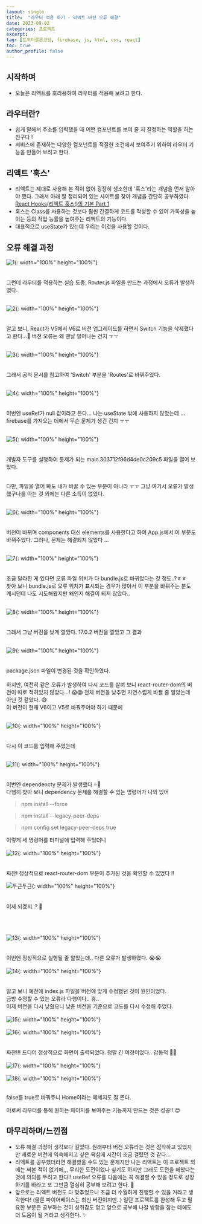 ```yaml
---
layout: single
title:  "라우터 적용 하기 - 리액트 버전 오류 해결"
date: 2023-09-02
categories: 프로젝트
excerpt:
tag: [트위터클론코딩, firebase, js, html, css, react]
toc: true
author_profile: false
---
```

## 시작하며
- 오늘은 리액트를 호라용하여 라우터를 적용해 보려고 한다.

## 라우터란?
- 쉽게 말해서 주소를 입력했을 때 어떤 컴포넌트를 보여 줄 지 결정하는 역할을 하는 친구다 !
- 서비스에 존재하는 다양한 컴포넌트를 적절한 조건에서 보여주기 위하여 라우터 기능을 만들어 보려고 한다.

## 리액트 '훅스'
- 리액트는 제대로 사용해 본 적이 없어 굉장히 생소한데 '훅스'라는 개념을 먼저 알아야 했다. 그래서 아래 잘 정리되어 있는 사이트를 찾아 개념을 간단히 공부하였다. <br>
<a href="https://velog.io/@jeonghoheo/React-Hooks%EB%A6%AC%EC%95%A1%ED%8A%B8-%ED%9B%85%EC%8A%A4%EC%9D%98-%EA%B8%B0%EB%B3%B8-Part-1">React Hooks(리액트 훅스!)의 기본 Part 1</a>
- 훅스는 Class를 사용하는 것보다 훨씬 간결하게 코드를 작성할 수 있어 가독성을 높이는 등의 작업 능률을 높여주는 리액트의 기능이다.
- 대표적으로 useState가 있는데 우리는 이것을 사용할 것이다.
  
## 오류 해결 과정
![1](/images/projects/TwitterCloning/3/1.png){: width="100%" height="100%"} <br><br><br>
그런데 라우터를 적용하는 실습 도중, Router.js 파일을 만드는 과정에서 오류가 발생하였다.<br>
<br>

![2](/images/projects/TwitterCloning/3/2.png){: width="100%" height="100%"} <br><br><br>
알고 보니, React가 V5에서 V6로 버전 업그레이드를 하면서 Switch 기능을 삭제했다고 한다...🥹 버전 오류는 왜 맨날 일어나는 건지 ㅜㅜ<br>
<br>

![3](/images/projects/TwitterCloning/3/3.png){: width="100%" height="100%"} <br><br><br>
그래서 공식 문서를 참고하여 'Switch' 부분을 'Routes'로 바꿔주었다.<br>
<br>

![4](/images/projects/TwitterCloning/3/4.png){: width="100%" height="100%"} <br><br><br>
이번엔 useRef가 null 값이라고 뜬다...
나는 useState 밖에 사용하지 않았는데 ... firebase를 가져오는 데에서 무슨 문제가 생긴 건지 ㅜㅜ<br>
<br>

![5](/images/projects/TwitterCloning/3/5.png){: width="100%" height="100%"} <br><br><br>
개발자 도구를 실행하여 문제가 되는 main.303712f96d4de0c209c5 파일을 열어 보았다.<br><br>

다만, 파일을 열어 봐도 내가 바꿀 수 있는 부분이 아니라 ㅜㅜ 그냥 여기서 오류가 발생했구나를 아는 것 외에는 다른 소득이 없었다.<br>
<br>

![6](/images/projects/TwitterCloning/3/6.png){: width="100%" height="100%"} <br><br><br>
버전이 바뀌며 components 대신 elements를 사용한다고 하여 App.js에서 이 부분도 바꿔주었다. 그러나, 문제는 해결되지 않았다 ...<br>
<br>

![7](/images/projects/TwitterCloning/3/7.png){: width="100%" height="100%"} <br><br><br>
조금 달라진 게 있다면 오류 파일 위치가 다 bundle.js로 바뀌었다는 것 정도..?ㅎㅎ <br>
찾아 보니 bundle.js로 오류 위치가 표시되는 경우가 많아서 이 부분을 바꿔주는 분도 계시던데 나도 시도해봤지만 왜인지 해결이 되지 않았다..<br>
<br>

![8](/images/projects/TwitterCloning/3/8.png){: width="100%" height="100%"} <br><br><br>
그래서 그냥 버전을 낮게 깔았다. 17.0.2 버전을 깔았고 그 결과<br>
<br>

![9](/images/projects/TwitterCloning/3/9.png){: width="100%" height="100%"} <br><br><br>
package.json 파일이 변경된 것을 확인하였다.<br>
<br>
하지만, 여전히 같은 오류가 발생하여 다시 코드를 살펴 보니 react-router-dom의 버전이 따로 적혀있지 않았다...! 😱😱 전체 버전을 낮추면 자연스럽게 바뀔 줄 알았는데 아닌 것 같았다. 😅<br>
이 버전이 현재 V6이고 V5로 바꿔주어야 하기 때문에<br>
<br>

![10](/images/projects/TwitterCloning/3/10.png){: width="100%" height="100%"} <br><br><br>
다시 이 코드를 입력해 주었는데<br>
<br>

![11](/images/projects/TwitterCloning/3/11.png){: width="100%" height="100%"} <br><br><br>
이번엔 dependencty 문제가 발생했다 💦🤯<br>
다행히 찾아 보니 dependency 문제를 해결할 수 있는 명령어가 나와 있어

> npm install --force
> 

> npm install --legacy-peer-deps
> 

> npm config set legacy-peer-deps true
>

이렇게 세 명령어를 터미널에 입력해 주었더니<br>
<br>
![12](/images/projects/TwitterCloning/3/12.png){: width="100%" height="100%"} <br><br><br>
짜잔! 정상적으로 react-router-dom 부분이 추가된 것을 확인할 수 있었다 !!

![두근두근](/images/짤/두근두근.png){: width="100%" height="100%"} <br><br><br>
이제 되겠지..? 🥹 <br><br><br><br>

![13](/images/짤/13.png){: width="100%" height="100%"} <br><br><br>
이번엔 정상적으로 실행될 줄 알았는데.. 다른 오류가 발생하였다. 😭😭<br>
<br>
![14](/images/projects/TwitterCloning/3/14.png){: width="100%" height="100%"} <br><br><br>
알고 보니 예전에 index.js 파일을 버전에 맞게 수정했던 것이 원인이었다. <br> 
금방 수정할 수 있는 오류라 다행이다.. 휴..<br>
이제 버전을 다시 낮췄으니 낮춘 버전을 기준으로 코드를 다시 수정해 주었다.<br>
<br>
![15](/images/projects/TwitterCloning/3/15.png){: width="100%" height="100%"} <br>
<br>
![16](/images/projects/TwitterCloning/3/16.png){: width="100%" height="100%"} <br><br><br>
짜잔!!!
드디어 정상적으로 화면이 출력되었다. 정말 긴 여정이었다.. 감동적 🥹💦<br>
<br>
![17](/images/projects/TwitterCloning/3/17.png){: width="100%" height="100%"} <br>
<br>
![18](/images/projects/TwitterCloning/3/18.png){: width="100%" height="100%"} <br>
<br>

false를 true로 바꿔주니 Home이라는 메세지도 잘 뜬다.<br>

이로써 라우터를 통해 원하는 페이지를 보여주는 기능까지 만드는 것은 성공!! 😍


## 마무리하며/느낀점
- 오류 해결 과정이 생각보다 길었다. 원래부터 버전 오류라는 것은 짐작하고 있었지만 새로운 버전에 익숙해지고 싶은 욕심에 시간이 조금 걸렸던 것 같다...
- 리액트를 공부했더라면 해결했을 수도 있는 문제지만 나는 리액트는 이 프로젝트 외에는 써본 적이 없기에,,, 무리한 도전이었나 싶기도 하지만 그래도 도전을 해봤다는 것에 의의를 두려고 한다!! useRef 오류를 다음에는 꼭 해결할 수 있을 정도로 성장하기를 바라고 또 그만큼 열심히 공부해 보려고 한다. 🙏
- 앞으로는 리액트 버전도 다 맞추었으니 조금 더 수월하게 진행할 수 있을 거라고 생각한다! (물론 파이어베이스는 최신 버전이지만..) 일단 프로젝트를 완성해 두고 필요한 부분은 공부하는 것이 성취감도 얻고 앞으로 공부해 나갈 방향을 잡는 데에도 더 도움이 될 거라고 생각한다. ✨
